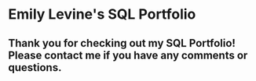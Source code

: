 # Emily Levine's SQL Portfolio

## Thank you for checking out my SQL Portfolio! Please contact me if you have any comments or questions.
